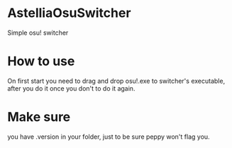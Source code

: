 # AstelliaOsuSwitcher
Simple osu! switcher

# How to use
On first start you need to drag and drop osu!.exe to switcher's executable,
after you do it once you don't to do it again.

# Make sure
you have .version in your folder, just to be sure peppy won't flag you.
